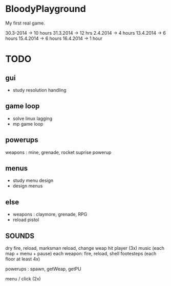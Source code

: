 BloodyPlayground
================

My first real game.

30.3-2014 -> 10 hours
31.3.2014 -> 12 hrs
2.4.2014 -> 4 hours
13.4.2014 -> 6 hours
15.4.2014 -> 6 hours
16.4.2014 -> 1 hour



TODO
====
gui
---
- study resolution handling

game loop
---------
- solve linux lagging
- mp game loop

powerups
--------
weapons : mine, grenade, rocket
suprise powerup

menus
-----
- study menu design
- design menus

else
----
- weapons : claymore, grenade, RPG
- reload pistol

SOUNDS
------
dry fire, reload, marksman reload, change weap
hit  player (3x)
music (each map + menu + pause)
each weapon: fire, reload, shell
footesteps (each floor at least 4x)

powerups : spawn, getWeap, getPU

menu / click (2x)
